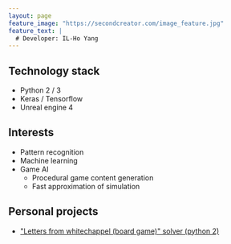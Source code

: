 ```yaml
---
layout: page
feature_image: "https://secondcreator.com/image_feature.jpg"
feature_text: |
  # Developer: IL-Ho Yang
---
```


## Technology stack

- Python 2 / 3
- Keras / Tensorflow
- Unreal engine 4

## Interests

- Pattern recognition
- Machine learning
- Game AI
  - Procedural game content generation
  - Fast approximation of simulation
  
## Personal projects

- ["Letters from whitechappel (board game)" solver (python 2)](./LFW_Solver/readme.md)
